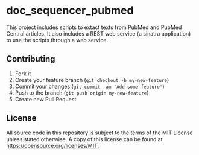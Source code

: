 # doc_sequencer_pubmed

This project includes scripts to extact texts from PubMed and PubMed Central articles.
It also includes a REST web service (a sinatra application) to use the scripts through a web service.

## Contributing

1. Fork it
2. Create your feature branch (`git checkout -b my-new-feature`)
3. Commit your changes (`git commit -am 'Add some feature'`)
4. Push to the branch (`git push origin my-new-feature`)
5. Create new Pull Request

## License

All source code in this repository is subject to the terms of the MIT License unless stated otherwise. A copy of this license can be found at https://opensource.org/licenses/MIT.